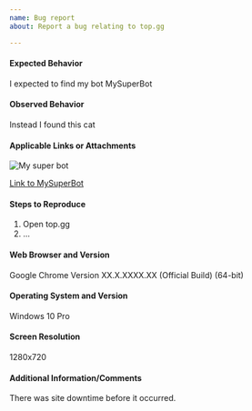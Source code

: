 ```yaml
---
name: Bug report
about: Report a bug relating to top.gg

---
```


#### Expected Behavior

I expected to find my bot MySuperBot

#### Observed Behavior

Instead I found this cat

#### Applicable Links or Attachments

![My super bot](https://top.gg/images/error.jpg)


[Link to MySuperBot](https://top.gg/bot/422087909634736160)

#### Steps to Reproduce

1. Open top.gg
2. ...

#### Web Browser and Version

Google Chrome Version XX.X.XXXX.XX (Official Build) (64-bit)

#### Operating System and Version

Windows 10 Pro

#### Screen Resolution

1280x720

#### Additional Information/Comments

There was site downtime before it occurred.
